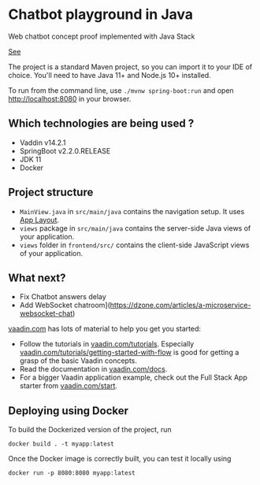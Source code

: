 # Chatbot playground in Java

Web chatbot concept proof implemented with Java Stack

[See](https://dzone.com/articles/implementing-a-web-chat-with-ai-in-java)

The project is a standard Maven project, so you can import it to your IDE of choice. 
You'll need to have Java 11+ and Node.js 10+ installed.

To run from the command line, use `./mvnw spring-boot:run` and 
open [http://localhost:8080](http://localhost:8080) in your browser.

## Which technologies are being used ?

- Vaddin v14.2.1
- SpringBoot v2.2.0.RELEASE
- JDK 11
- Docker

## Project structure

- `MainView.java` in `src/main/java` contains the navigation setup. It uses [App Layout](https://vaadin.com/components/vaadin-app-layout).
- `views` package in `src/main/java` contains the server-side Java views of your application.
- `views` folder in `frontend/src/` contains the client-side JavaScript views of your application.

## What next?

- Fix Chatbot answers delay
- Add WebSocket chatroom](https://dzone.com/articles/a-microservice-websocket-chat)

[vaadin.com](https://vaadin.com) has lots of material to help you get you started:

- Follow the tutorials in [vaadin.com/tutorials](https://vaadin.com/tutorials). Especially [vaadin.com/tutorials/getting-started-with-flow](https://vaadin.com/tutorials/getting-started-with-flow) is good for getting a grasp of the basic Vaadin concepts.
- Read the documentation in [vaadin.com/docs](https://vaadin.com/docs).
- For a bigger Vaadin application example, check out the Full Stack App starter from [vaadin.com/start](https://vaadin.com/start).

## Deploying using Docker

To build the Dockerized version of the project, run

```
docker build . -t myapp:latest
```

Once the Docker image is correctly built, you can test it locally using

```
docker run -p 8080:8080 myapp:latest
```
